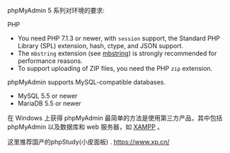 phpMyAdmin 5 系列对环境的要求:

PHP

* You need PHP 7.1.3 or newer, with `session` support, the Standard PHP Library (SPL) extension, hash, ctype, and JSON support.
* The `mbstring` extension (see [mbstring](glossary.html#term-mbstring)) is strongly recommended for performance reasons.
* To support uploading of ZIP files, you need the PHP `zip` extension.

phpMyAdmin supports MySQL-compatible databases.

* MySQL 5.5 or newer
* MariaDB 5.5 or newer

在 Windows 上获得 phpMyAdmin 最简单的方法是使用第三方产品，其中包括 phpMyAdmin 以及数据库和 web 服务器，如 [XAMPP](https://www.apachefriends.org/index.html) 。

这里推荐国产的phpStudy(小皮面板) .
<https://www.xp.cn/>
